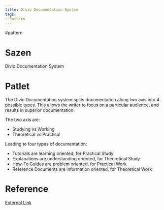 ```yaml
---
title: Divio Documentation System
tags:
- Pattern
---
```

#pattern 

# Sazen
Divio Documentation System

# Patlet
The Divio Documentation system splits documentation along two axis into 4 possible types.  This allows the writer to focus on a particular audience, and results in superior documentation.

The two axis are: 
- Studying vs Working
- Theoretical vs Practical

Leading to four types of documentation:
- Tutorials are learning oriented, for Practical Study
- Explanations are understanding oriented, for Theoretical Study
- How-To Guides are problem oriented, for Practical Work
- Reference Documents are information oriented, for Theoretical Work

# Reference
[External Link](https://documentation.divio.com/how-to-guides/)
